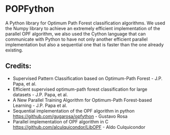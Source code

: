 
# POPFython
A Python library for Optimum Path Forest classification algorithms. We used the Numpy library to achieve an extremely efficient implementation of the parallel OPF algorithm, we also used the Cython language that can communicate with Python to have not only another efficient parallel implementation but also a sequential one that is faster than the one already existing. 


## Credits:
 - Supervised Pattern Classification based on Optimum-Path Forest - J.P. Papa, et al.
 - Efficient supervised optimum-path forest classification for large datasets - J.P. Papa, et al.
 - A New Parallel Training Algorithm for Optimum-Path Forest-based Learning - J.P. Papa et al.
 - Sequential implementation of the OPF algorithm in python https://github.com/gugarosa/opfython - Gustavo Rosa
 - Parallel implementation of OPF algorithm in C https://github.com/alculquicondor/LibOPF - Aldo Culquicondor
